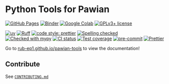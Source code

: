 # Python Tools for Pawian

[![GitHub Pages](https://github.com/RUB-EP1/pawian-tools/actions/workflows/ci.yml/badge.svg)](https://github.com/RUB-EP1/pawian-tools/actions/workflows/ci.yml)
[![Binder](https://static.mybinder.org/badge_logo.svg)](https://mybinder.org/v2/gh/RUB-EP1/pawian-tools/stable?filepath=docs/usage)
[![Google Colab](https://colab.research.google.com/assets/colab-badge.svg)](https://colab.research.google.com/github/RUB-EP1/pawian-tools/blob/main)
[![GPLv3+ license](https://img.shields.io/badge/License-GPLv3+-blue.svg)](https://www.gnu.org/licenses/gpl-3.0-standalone.html)

[![uv](https://img.shields.io/endpoint?url=https://raw.githubusercontent.com/astral-sh/uv/main/assets/badge/v0.json)](https://github.com/astral-sh/uv)
[![Ruff](https://img.shields.io/endpoint?url=https://raw.githubusercontent.com/charliermarsh/ruff/main/assets/badge/v2.json)](https://github.com/astral-sh/ruff)
[![code style: prettier](https://img.shields.io/badge/code_style-prettier-ff69b4.svg?style=flat-square)](https://github.com/prettier/prettier)
[![Spelling checked](https://img.shields.io/badge/cspell-checked-brightgreen.svg)](https://github.com/streetsidesoftware/cspell/tree/master/packages/cspell)
[![Checked with mypy](http://www.mypy-lang.org/static/mypy_badge.svg)](https://mypy.readthedocs.io)
[![CI status](https://github.com/RUB-EP1/pawian-tools/workflows/CI/badge.svg)](https://github.com/RUB-EP1/pawian-tools/actions?query=branch%3Amain+workflow%3ACI)
[![Test coverage](https://codecov.io/gh/RUB-EP1/pawian-tools/branch/main/graph/badge.svg)](https://codecov.io/gh/RUB-EP1/pawian-tools)
[![pre-commit](https://img.shields.io/badge/pre--commit-enabled-brightgreen)](https://github.com/pre-commit/pre-commit)
[![Prettier](https://camo.githubusercontent.com/687a8ae8d15f9409617d2cc5a30292a884f6813a/68747470733a2f2f696d672e736869656c64732e696f2f62616467652f636f64655f7374796c652d70726574746965722d6666363962342e7376673f7374796c653d666c61742d737175617265)](https://prettier.io/)

Go to [rub-ep1.github.io/pawian-tools](https://rub-ep1.github.io/pawian-tools) to view
the documentation!

## Contribute

See [`CONTRIBUTING.md`](./CONTRIBUTING.md)
